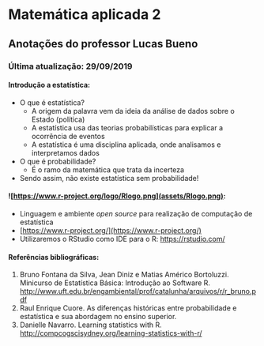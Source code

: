# Matemática aplicada 2

## Anotações do professor Lucas Bueno

### Última atualização: 29/09/2019

#### Introdução a estatística:

- O que é estatística?
    - A origem da palavra vem da ideia da análise de dados sobre o Estado (política)
    - A estatística usa das teorias probabilísticas para explicar a ocorrência de eventos
    - A estatística é uma disciplina aplicada, onde analisamos e interpretamos dados
- O que é probabilidade?
    - É o ramo da matemática que trata da incerteza
- Sendo assim, não existe estatística sem probabilidade!

#### ![https://www.r-project.org/logo/Rlogo.png](assets/Rlogo.png):
- Linguagem e ambiente  *open source* para realização de computação de estatística
- [https://www.r-project.org/](https://www.r-project.org/)
- Utilizaremos o RStudio como IDE para o R: https://rstudio.com/

#### Referências bibliográficas:

1. Bruno Fontana da Silva, Jean Diniz e Matias Américo Bortoluzzi. Minicurso de Estatística Básica: Introdução ao Software R. http://www.uft.edu.br/engambiental/prof/catalunha/arquivos/r/r_bruno.pdf
2. Raul Enrique Cuore. As diferenças históricas entre probabilidade e estatística e sua abordagem no ensino superior.
3. Danielle Navarro. Learning statistics with R. http://compcogscisydney.org/learning-statistics-with-r/
